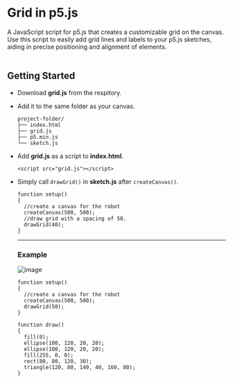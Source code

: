 # Grid in p5.js
A JavaScript script for p5.js that creates a customizable grid on the canvas. Use this script to easily add grid lines and labels to your p5.js sketches, aiding in precise positioning and alignment of elements.
<br></br>
## Getting Started
- Download **grid.js** from the respitory.
- Add it to the same folder as your canvas.
  
  ```
  project-folder/
  ├── index.html
  ├── grid.js
  ├── p5.min.js
  └── sketch.js
  ```
- Add **grid.js** as a script to **index.html**.
  
  ```
  <script src="grid.js"></script>
  ```

- Simply call `drawGrid()` in **sketch.js** after `createCanvas()`.
  ```
  function setup()
  {
	//create a canvas for the robot
	createCanvas(500, 500);
    //draw grid with a spacing of 50. 
	drawGrid(40);
  }	
  ```
  ***
  ### Example
  ![image](https://github.com/SelfTaught-HamzaCodes/grid.p5/assets/123310424/43219378-dda0-491d-8174-21ef4da17ee7)

  ```
  function setup()
  {
    //create a canvas for the robot
    createCanvas(500, 500);
    drawGrid(50);
  }	

  function draw()
  {
    fill(0);
    ellipse(100, 120, 20, 20);
    ellipse(100, 120, 20, 20);
    fill(255, 0, 0);
    rect(80, 80, 120, 30);
    triangle(120, 80, 140, 40, 160, 80);
  }
  ```
